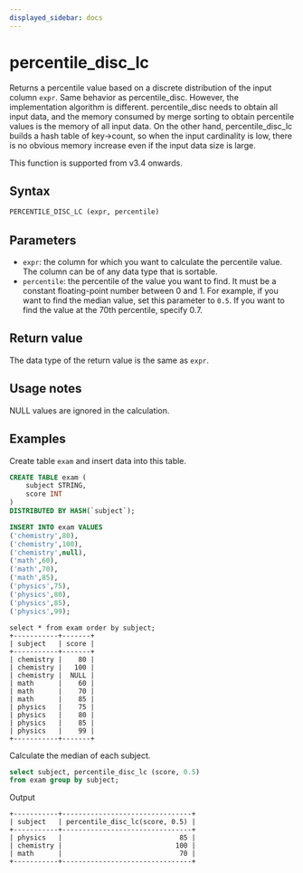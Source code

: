 ```yaml
---
displayed_sidebar: docs
---
```


# percentile_disc_lc



Returns a percentile value based on a discrete distribution of the input column `expr`. Same behavior as percentile_disc. However, the implementation algorithm is different. percentile_disc needs to obtain all input data, and the memory consumed by merge sorting to obtain percentile values ​​is the memory of all input data. On the other hand, percentile_disc_lc builds a hash table of key->count, so when the input cardinality is low, there is no obvious memory increase even if the input data size is large.

This function is supported from v3.4 onwards.

## Syntax

```SQL
PERCENTILE_DISC_LC (expr, percentile) 
```

## Parameters

- `expr`: the column for which you want to calculate the percentile value. The column can be of any data type that is sortable.
- `percentile`: the percentile of the value you want to find. It must be a constant floating-point number between 0 and 1. For example, if you want to find the median value, set this parameter to `0.5`. If you want to find the value at the 70th percentile, specify 0.7.

## Return value

The data type of the return value is the same as `expr`.

## Usage notes

NULL values are ignored in the calculation.

## Examples

Create table `exam` and insert data into this table.

```sql
CREATE TABLE exam (
    subject STRING,
    score INT
) 
DISTRIBUTED BY HASH(`subject`);

INSERT INTO exam VALUES
('chemistry',80),
('chemistry',100),
('chemistry',null),
('math',60),
('math',70),
('math',85),
('physics',75),
('physics',80),
('physics',85),
('physics',99);
```

```Plain
select * from exam order by subject;
+-----------+-------+
| subject   | score |
+-----------+-------+
| chemistry |    80 |
| chemistry |   100 |
| chemistry |  NULL |
| math      |    60 |
| math      |    70 |
| math      |    85 |
| physics   |    75 |
| physics   |    80 |
| physics   |    85 |
| physics   |    99 |
+-----------+-------+
```

Calculate the median of each subject.

```SQL
select subject, percentile_disc_lc (score, 0.5)
from exam group by subject;
```

Output

```Plain
+-----------+--------------------------------+
| subject   | percentile_disc_lc(score, 0.5) |
+-----------+--------------------------------+
| physics   |                             85 |
| chemistry |                            100 |
| math      |                             70 |
+-----------+--------------------------------+
```

